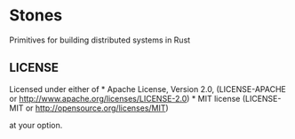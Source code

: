 # Stones

Primitives for building distributed systems in Rust

## LICENSE

Licensed under either of
    * Apache License, Version 2.0, (LICENSE-APACHE or http://www.apache.org/licenses/LICENSE-2.0)
    * MIT license (LICENSE-MIT or http://opensource.org/licenses/MIT)

at your option.